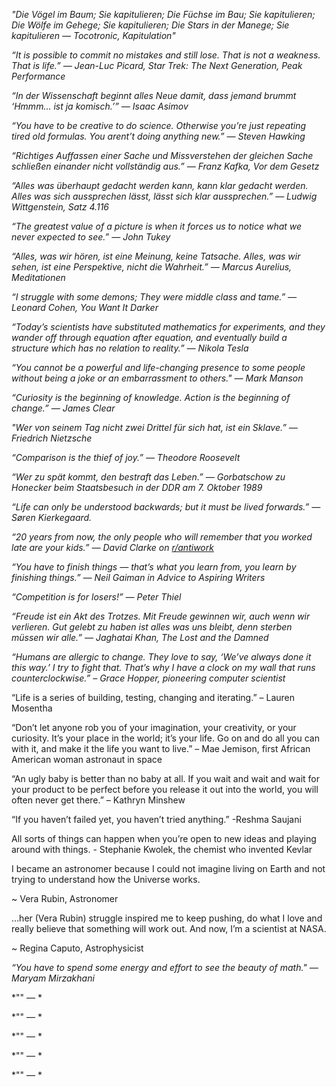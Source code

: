 *"Die Vögel im Baum; Sie kapitulieren; Die Füchse im Bau; Sie kapitulieren; Die Wölfe im Gehege; Sie kapitulieren; Die Stars in der Manege; Sie kapitulieren — Tocotronic, Kapitulation"*

*“It is possible to commit no mistakes and still lose. That is not a weakness. That is life.” — Jean-Luc Picard, Star Trek: The Next Generation, Peak Performance*

*“In der Wissenschaft beginnt alles Neue damit, dass jemand brummt ‘Hmmm… ist ja komisch.’” — Isaac Asimov*

*“You have to be creative to do science. Otherwise you’re just repeating tired old formulas. You arent’t doing anything new.” — Steven Hawking*

*“Richtiges Auffassen einer Sache und Missverstehen der gleichen Sache schließen einander nicht vollständig aus.” — Franz Kafka, Vor dem Gesetz*

*“Alles was überhaupt gedacht werden kann, kann klar gedacht werden. Alles was sich aussprechen lässt, lässt sich klar aussprechen.” — Ludwig Wittgenstein, Satz 4.116*

*“The greatest value of a picture is when it forces us to notice what we never expected to see.” — John Tukey*

*“Alles, was wir hören, ist eine Meinung, keine Tatsache. Alles, was wir sehen, ist eine Perspektive, nicht die Wahrheit.” — Marcus Aurelius, Meditationen*

*“I struggle with some demons; They were middle class and tame.” — Leonard Cohen, You Want It Darker*

*“Today’s scientists have substituted mathematics for experiments, and they wander off through equation after equation, and eventually build a structure which has no relation to reality.” — Nikola Tesla*

*“You cannot be a powerful and life-changing presence to some people without being a joke or an embarrassment to others." — Mark Manson*

*“Curiosity is the beginning of knowledge. Action is the beginning of change.” — James Clear*

*"Wer von seinem Tag nicht zwei Drittel für sich hat, ist ein Sklave.” — Friedrich Nietzsche*

*“Comparison is the thief of joy.” — Theodore Roosevelt*

*“Wer zu spät kommt, den bestraft das Leben.” — Gorbatschow zu Honecker beim Staatsbesuch in der DDR am 7. Oktober 1989*

*“Life can only be understood backwards; but it must be lived forwards.” — Søren Kierkegaard.*

*“20 years from now, the only people who will remember that you worked late are your kids.” — David Clarke on [r/antiwork](https://www.reddit.com/r/antiwork/comments/12uz90c/psa_20_years_from_now_the_only_people_who_will/?rdt=47059)*

*“You have to finish things — that’s what you learn from, you learn by finishing things.” — Neil Gaiman in Advice to Aspiring Writers*

*“Competition is for losers!” — Peter Thiel*

*“Freude ist ein Akt des Trotzes. Mit Freude gewinnen wir, auch wenn wir verlieren. Gut gelebt zu haben ist alles was uns bleibt, denn sterben müssen wir alle.” — Jaghatai Khan, The Lost and the Damned*

*“Humans are allergic to change. They love to say, ‘We’ve always done it this way.’ I try to fight that. That’s why I have a clock on my wall that runs counterclockwise.” – Grace Hopper, pioneering computer scientist*

“Life is a series of building, testing, changing and iterating.” – Lauren Mosentha

“Don’t let anyone rob you of your imagination, your creativity, or your curiosity. It’s your place in the world; it’s your life. Go on and do all you can with it, and make it the life you want to live.”  – Mae Jemison, first African American woman astronaut in space

“An ugly baby is better than no baby at all. If you wait and wait and wait for your product to be perfect before you release it out into the world, you will often never get there.” – Kathryn Minshew

“If you haven’t failed yet, you haven’t tried anything.” -Reshma Saujani

All sorts of things can happen when you’re open to new ideas and playing around with things. - Stephanie Kwolek, the chemist who invented Kevlar

I became an astronomer because I could not imagine living on Earth and not trying to understand how the Universe works.

~ Vera Rubin, Astronomer

 

…her (Vera Rubin) struggle inspired me to keep pushing, do what I love and really believe that something will work out. And now, I’m a scientist at NASA.

~ Regina Caputo, Astrophysicist

*“You have to spend some energy and effort to see the beauty of math." — Maryam Mirzakhani*

*"" — *

*"" — *

*"" — *

*"" — *

*"" — *